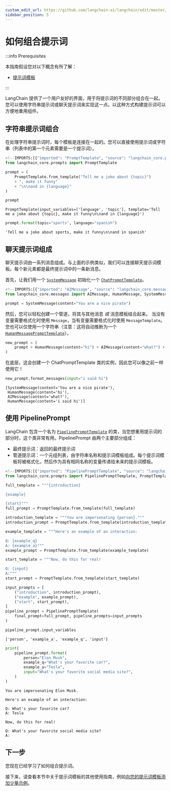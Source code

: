 ```yaml
---
custom_edit_url: https://github.com/langchain-ai/langchain/edit/master/docs/docs/how_to/prompts_composition.ipynb
sidebar_position: 5
---
```

# 如何组合提示词

:::info Prerequisites

本指南假设您对以下概念有所了解：
- [提示词模板](/docs/concepts/#prompt-templates)

:::

LangChain 提供了一个用户友好的界面，用于将提示词的不同部分组合在一起。您可以使用字符串提示词或聊天提示词来实现这一点。以这种方式构建提示词可以方便地重用组件。

## 字符串提示词组合

在处理字符串提示词时，每个模板是连接在一起的。您可以直接使用提示词或字符串（列表中的第一个元素需要是一个提示词）。


```python
<!--IMPORTS:[{"imported": "PromptTemplate", "source": "langchain_core.prompts", "docs": "https://python.langchain.com/api_reference/core/prompts/langchain_core.prompts.prompt.PromptTemplate.html", "title": "How to compose prompts together"}]-->
from langchain_core.prompts import PromptTemplate

prompt = (
    PromptTemplate.from_template("Tell me a joke about {topic}")
    + ", make it funny"
    + "\n\nand in {language}"
)

prompt
```



```output
PromptTemplate(input_variables=['language', 'topic'], template='Tell me a joke about {topic}, make it funny\n\nand in {language}')
```



```python
prompt.format(topic="sports", language="spanish")
```



```output
'Tell me a joke about sports, make it funny\n\nand in spanish'
```


## 聊天提示词组成

聊天提示词由一系列消息组成。与上面的示例类似，我们可以连接聊天提示词模板。每个新元素都是最终提示词中的一条新消息。

首先，让我们用一个 [`SystemMessage`](https://python.langchain.com/api_reference/core/messages/langchain_core.messages.system.SystemMessage.html) 初始化一个 [`ChatPromptTemplate`](https://python.langchain.com/api_reference/core/prompts/langchain_core.prompts.chat.ChatPromptTemplate.html)。


```python
<!--IMPORTS:[{"imported": "AIMessage", "source": "langchain_core.messages", "docs": "https://python.langchain.com/api_reference/core/messages/langchain_core.messages.ai.AIMessage.html", "title": "How to compose prompts together"}, {"imported": "HumanMessage", "source": "langchain_core.messages", "docs": "https://python.langchain.com/api_reference/core/messages/langchain_core.messages.human.HumanMessage.html", "title": "How to compose prompts together"}, {"imported": "SystemMessage", "source": "langchain_core.messages", "docs": "https://python.langchain.com/api_reference/core/messages/langchain_core.messages.system.SystemMessage.html", "title": "How to compose prompts together"}]-->
from langchain_core.messages import AIMessage, HumanMessage, SystemMessage

prompt = SystemMessage(content="You are a nice pirate")
```

然后，您可以轻松创建一个管道，将其与其他消息 *或* 消息模板结合起来。
当没有变量需要格式化时使用 `Message`，当有变量需要格式化时使用 `MessageTemplate`。您也可以仅使用一个字符串（注意：这将自动推断为一个 [`HumanMessagePromptTemplate`](https://python.langchain.com/api_reference/core/prompts/langchain_core.prompts.chat.HumanMessagePromptTemplate.html)）。


```python
new_prompt = (
    prompt + HumanMessage(content="hi") + AIMessage(content="what?") + "{input}"
)
```

在底层，这会创建一个 ChatPromptTemplate 类的实例，因此您可以像之前一样使用它！


```python
new_prompt.format_messages(input="i said hi")
```



```output
[SystemMessage(content='You are a nice pirate'),
 HumanMessage(content='hi'),
 AIMessage(content='what?'),
 HumanMessage(content='i said hi')]
```


## 使用 PipelinePrompt

LangChain 包含一个名为 [`PipelinePromptTemplate`](https://python.langchain.com/api_reference/core/prompts/langchain_core.prompts.pipeline.PipelinePromptTemplate.html) 的类，当您想重用提示词的部分时，这个类非常有用。PipelinePrompt 由两个主要部分组成：

- 最终提示词：返回的最终提示词
- 管道提示词：一个元组列表，由字符串名称和提示词模板组成。每个提示词模板将被格式化，然后作为具有相同名称的变量传递给未来的提示词模板。


```python
<!--IMPORTS:[{"imported": "PipelinePromptTemplate", "source": "langchain_core.prompts", "docs": "https://python.langchain.com/api_reference/core/prompts/langchain_core.prompts.pipeline.PipelinePromptTemplate.html", "title": "How to compose prompts together"}, {"imported": "PromptTemplate", "source": "langchain_core.prompts", "docs": "https://python.langchain.com/api_reference/core/prompts/langchain_core.prompts.prompt.PromptTemplate.html", "title": "How to compose prompts together"}]-->
from langchain_core.prompts import PipelinePromptTemplate, PromptTemplate

full_template = """{introduction}

{example}

{start}"""
full_prompt = PromptTemplate.from_template(full_template)

introduction_template = """You are impersonating {person}."""
introduction_prompt = PromptTemplate.from_template(introduction_template)

example_template = """Here's an example of an interaction:

Q: {example_q}
A: {example_a}"""
example_prompt = PromptTemplate.from_template(example_template)

start_template = """Now, do this for real!

Q: {input}
A:"""
start_prompt = PromptTemplate.from_template(start_template)

input_prompts = [
    ("introduction", introduction_prompt),
    ("example", example_prompt),
    ("start", start_prompt),
]
pipeline_prompt = PipelinePromptTemplate(
    final_prompt=full_prompt, pipeline_prompts=input_prompts
)

pipeline_prompt.input_variables
```



```output
['person', 'example_a', 'example_q', 'input']
```



```python
print(
    pipeline_prompt.format(
        person="Elon Musk",
        example_q="What's your favorite car?",
        example_a="Tesla",
        input="What's your favorite social media site?",
    )
)
```
```output
You are impersonating Elon Musk.

Here's an example of an interaction:

Q: What's your favorite car?
A: Tesla

Now, do this for real!

Q: What's your favorite social media site?
A:
```
## 下一步

您现在已经学习了如何组合提示词。

接下来，请查看本节中关于提示词模板的其他使用指南，例如[向您的提示词模板添加少量示例](/docs/how_to/few_shot_examples_chat)。

